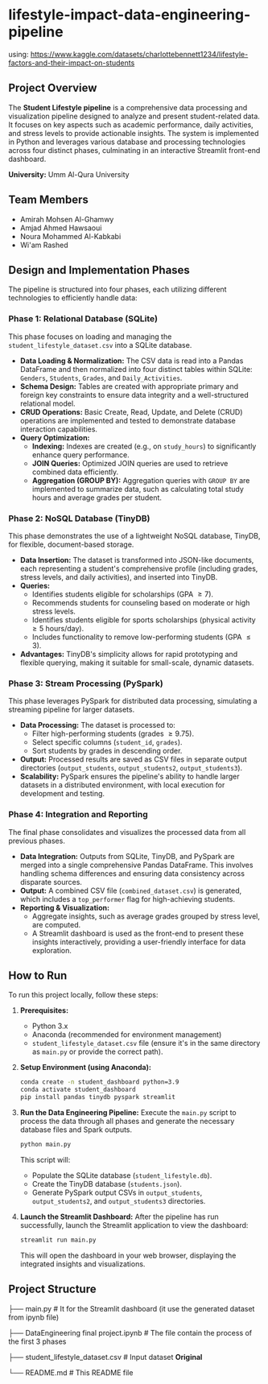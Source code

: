# lifestyle-impact-data-engineering-pipeline
using: https://www.kaggle.com/datasets/charlottebennett1234/lifestyle-factors-and-their-impact-on-students
## Project Overview

The **Student Lifestyle pipeline** is a comprehensive data processing and visualization pipeline designed to analyze and present student-related data. It focuses on key aspects such as academic performance, daily activities, and stress levels to provide actionable insights. The system is implemented in Python and leverages various database and processing technologies across four distinct phases, culminating in an interactive Streamlit front-end dashboard.

**University:** Umm Al-Qura University

## Team Members

* Amirah Mohsen Al-Ghamwy 
* Amjad Ahmed Hawsaoui 
* Noura Mohammed Al-Kabkabi 
* Wi'am Rashed 

## Design and Implementation Phases

The pipeline is structured into four phases, each utilizing different technologies to efficiently handle data:

### Phase 1: Relational Database (SQLite)

This phase focuses on loading and managing the `student_lifestyle_dataset.csv` into a SQLite database.

* **Data Loading & Normalization:** The CSV data is read into a Pandas DataFrame and then normalized into four distinct tables within SQLite: `Genders`, `Students`, `Grades`, and `Daily_Activities`.
* **Schema Design:** Tables are created with appropriate primary and foreign key constraints to ensure data integrity and a well-structured relational model.
* **CRUD Operations:** Basic Create, Read, Update, and Delete (CRUD) operations are implemented and tested to demonstrate database interaction capabilities.
* **Query Optimization:**
    * **Indexing:** Indexes are created (e.g., on `study_hours`) to significantly enhance query performance.
    * **JOIN Queries:** Optimized JOIN queries are used to retrieve combined data efficiently.
    * **Aggregation (GROUP BY):** Aggregation queries with `GROUP BY` are implemented to summarize data, such as calculating total study hours and average grades per student.

### Phase 2: NoSQL Database (TinyDB)

This phase demonstrates the use of a lightweight NoSQL database, TinyDB, for flexible, document-based storage.

* **Data Insertion:** The dataset is transformed into JSON-like documents, each representing a student's comprehensive profile (including grades, stress levels, and daily activities), and inserted into TinyDB.
* **Queries:**
    * Identifies students eligible for scholarships (GPA $\ge 7$).
    * Recommends students for counseling based on moderate or high stress levels.
    * Identifies students eligible for sports scholarships (physical activity $\ge 5$ hours/day).
    * Includes functionality to remove low-performing students (GPA $\le 3$).
* **Advantages:** TinyDB's simplicity allows for rapid prototyping and flexible querying, making it suitable for small-scale, dynamic datasets.

### Phase 3: Stream Processing (PySpark)

This phase leverages PySpark for distributed data processing, simulating a streaming pipeline for larger datasets.

* **Data Processing:** The dataset is processed to:
    * Filter high-performing students (grades $\ge 9.75$).
    * Select specific columns (`student_id`, `grades`).
    * Sort students by grades in descending order.
* **Output:** Processed results are saved as CSV files in separate output directories (`output_students`, `output_students2`, `output_students3`).
* **Scalability:** PySpark ensures the pipeline's ability to handle larger datasets in a distributed environment, with local execution for development and testing.

### Phase 4: Integration and Reporting

The final phase consolidates and visualizes the processed data from all previous phases.

* **Data Integration:** Outputs from SQLite, TinyDB, and PySpark are merged into a single comprehensive Pandas DataFrame. This involves handling schema differences and ensuring data consistency across disparate sources.
* **Output:** A combined CSV file (`combined_dataset.csv`) is generated, which includes a `top_performer` flag for high-achieving students.
* **Reporting & Visualization:**
    * Aggregate insights, such as average grades grouped by stress level, are computed.
    * A Streamlit dashboard is used as the front-end to present these insights interactively, providing a user-friendly interface for data exploration.

## How to Run

To run this project locally, follow these steps:

1.  **Prerequisites:**
    * Python 3.x
    * Anaconda (recommended for environment management)
    * `student_lifestyle_dataset.csv` file (ensure it's in the same directory as `main.py` or provide the correct path).

2.  **Setup Environment (using Anaconda):**
    ```bash
    conda create -n student_dashboard python=3.9
    conda activate student_dashboard
    pip install pandas tinydb pyspark streamlit
    ```

3.  **Run the Data Engineering Pipeline:**
    Execute the `main.py` script to process the data through all phases and generate the necessary database files and Spark outputs.
    ```bash
    python main.py
    ```
    This script will:
    * Populate the SQLite database (`student_lifestyle.db`).
    * Create the TinyDB database (`students.json`).
    * Generate PySpark output CSVs in `output_students`, `output_students2`, and `output_students3` directories.

4.  **Launch the Streamlit Dashboard:**
    After the pipeline has run successfully, launch the Streamlit application to view the dashboard:
    ```bash
    streamlit run main.py
    ```
    This will open the dashboard in your web browser, displaying the integrated insights and visualizations.

## Project Structure

├── main.py                         # It for the Streamlit dashboard (it use the generated dataset from ipynb file)

├── DataEngineering final project.ipynb # The file contain the process of the first 3 phases

├── student_lifestyle_dataset.csv   # Input dataset **Original**

└── README.md                       # This README file
